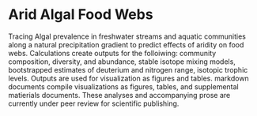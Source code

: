 # Arid Algal Food Webs
Tracing Algal prevalence in freshwater streams and aquatic communities along a natural precipitation gradient to predict effects of aridity on food webs. Calculations create outputs for the folloiwing: community composition, diversity, and abundance, stable isotope mixing models, bootstrapped estimates of deuterium and nitrogen range, isotopic trophic levels. Outputs are used for visualization as figures and tables. markdown documents compile visualizations as figures, tables, and supplemental matierials documents. These analyses and accompanying prose are currently under peer review for scientific publishing.
